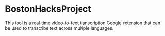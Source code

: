 # BostonHacksProject

This tool is a real-time video-to-text transcription Google extension that can be used to transcribe text across multiple languages.



